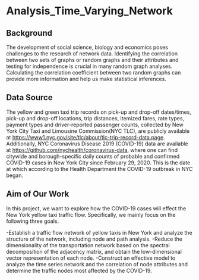 # Analysis_Time_Varying_Network

## Background
The development of social science, biology and economics poses challenges to the research of network data. Identifying the correlation between two sets of graphs or random graphs and their attributes and testing for independence is crucial in many random graph analyses. Calculating the correlation coefficient between two random graphs can provide more information and help us make statistical inferences.

## Data Source
The yellow and green taxi trip records on pick-up and drop-off dates/times, pick-up and drop-off locations, trip distances, itemized fares, rate types, payment types and driver-reported passenger counts, collected by New York City Taxi and Limousine Commission(NYC TLC), are publicly available at https://www1.nyc.gov/site/tlc/about/tlc-trip-record-data.page. Additionally, NYC Coronavirus Disease 2019 (COVID-19) data are available at https://github.com/nychealth/coronavirus-data, where one can find citywide and borough-specific daily counts of probable and confirmed COVID-19 cases in New York City since February 29, 2020. This is the date at which according to the Health Department the COVID-19 outbreak in NYC began.

## Aim of Our Work
In this project, we want to explore how the COVID-19 cases will effect the New York yellow taxi traffic flow. Specifically, we mainly focus on the following three goals.

-Establish a traffic flow network of yellow taxis in New York and analyze the structure of the network, including node and path analysis.
-Reduce the dimensionality of the transportation network based on the spectral decomposition of the adjacency matrix, and obtain the low-dimensional vector representation of each node.
-Construct an effective model to analyze the time series network and the correlation of node attributes and determine the traffic nodes most affected by the COVID-19.
